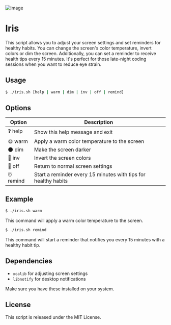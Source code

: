 ![image](https://github.com/M1ghtyMushroom/iris/assets/149011900/0ea262aa-b6fd-4b91-bbda-6cf768230bcb)

# Iris

This script allows you to adjust your screen settings and set reminders for healthy habits. You can change the screen's color temperature, invert colors or dim the screen. Additionally, you can set a reminder to receive health tips every 15 minutes.
It's perfect for those late-night coding sessions when you want to reduce eye strain.

## Usage

```bash
$ ./iris.sh [help | warm | dim | inv | off | remind]
```

## Options

| Option  | Description                                                       |
|----------|-------------------------------------------------------------------|
| ❓ help  | Show this help message and exit                                    |
| 🌞 warm  | Apply a warm color temperature to the screen                      |
| 🌑 dim   | Make the screen darker                                            |
| 🌈 inv   | Invert the screen colors                                          |
| 🔄 off   | Return to normal screen settings                                  |
| ⏰ remind| Start a reminder every 15 minutes with tips for healthy habits     |

## Example

```bash
$ ./iris.sh warm
```

This command will apply a warm color temperature to the screen.

```bash
$ ./iris.sh remind
```

This command will start a reminder that notifies you every 15 minutes with a healthy habit tip.

## Dependencies

- `xcalib` for adjusting screen settings
- `libnotify` for desktop notifications

Make sure you have these installed on your system.

## License

This script is released under the MIT License.
